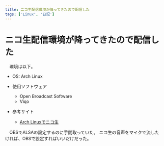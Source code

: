 ```yaml
---
title: ニコ生配信環境が降ってきたので配信した
tags: ['Linux', '日記']
---
```

# ニコ生配信環境が降ってきたので配信した

　環境は以下。

- OS: Arch Linux

+ 使用ソフトウェア
    - Open Broadcast Software
    - Viqo

+ 参考サイト
    + [Arch Linuxでニコ生](http://ndtech.hatenablog.jp/entry/2015/05/20/223246)

　OBSでALSAの設定するのに手間取っていた。
ニコ生の音声をマイクで流したければ、OBSで設定すればいいだけだった。

